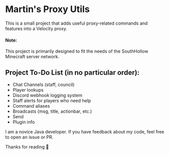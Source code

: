 # Martin's Proxy Utils
This is a small project that adds useful proxy-related commands and features into a Velocity proxy.

#### Note:
This project is primarily designed to fit the needs of the SouthHollow Minecraft server network.


## Project To-Do List (in no particular order):
- Chat Channels (staff, council)
- Player lookups
- Discord webhook logging system
- Staff alerts for players who need help
- Command aliases
- Broadcasts (msg, title, actionbar, etc.)
- Send
- Plugin info


I am a novice Java developer. If you have feedback about my code, feel free to open an issue or PR.

Thanks for reading 💖